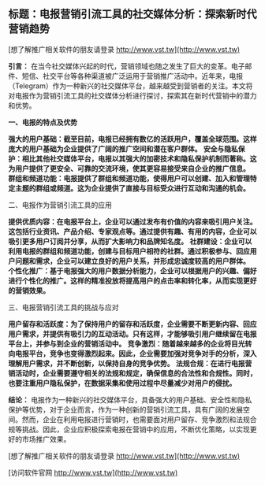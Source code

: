 ## **标题：电报营销引流工具的社交媒体分析：探索新时代营销趋势**

[想了解推广相关软件的朋友请登录 http://www.vst.tw](http://www.vst.tw)

**引言：**
在当今社交媒体兴起的时代，营销领域也随之发生了巨大的变革。电子邮件、短信、社交平台等各种渠道被广泛运用于营销推广活动中。近年来，电报（Telegram）作为一种新兴的社交媒体平台，越来越受到营销者的关注。本文将对电报作为营销引流工具的社交媒体分析进行探讨，探索其在新时代营销中的潜力和优势。

**一、电报的特点及优势**

**强大的用户基础：截至目前，电报已经拥有数亿的活跃用户，覆盖全球范围。这样庞大的用户基础为企业提供了广阔的推广空间和潜在客户群体。**
**安全与隐私保护：相比其他社交媒体平台，电报以其强大的加密技术和隐私保护机制而著称。这为用户提供了更安全、可靠的交流环境，使其更容易接受来自企业的推广信息。**
**群组和频道功能：电报提供了群组和频道功能，使得用户可以创建、加入和管理特定主题的群组或频道。这为企业提供了直接与目标受众进行互动和沟通的机会。**

二、电报作为营销引流工具的应用

**提供优质内容：在电报平台上，企业可以通过发布有价值的内容来吸引用户关注。这包括行业资讯、产品介绍、专家观点等。通过提供有趣、有用的内容，企业可以吸引更多用户订阅并分享，从而扩大影响力和品牌知名度。**
**社群建设：企业可以利用电报的群组和频道功能，创建与目标用户相符的社群。通过积极参与、回应用户问题和需求，企业可以建立良好的用户关系，并形成忠诚度较高的用户群体。**
**个性化推广：基于电报强大的用户数据分析能力，企业可以根据用户的兴趣、偏好进行个性化的推广。这样的精准投放将提高用户的点击率和转化率，从而实现更好的营销效果。**

三、电报营销引流工具的挑战与应对

**用户留存和活跃度：为了保持用户的留存和活跃度，企业需要不断更新内容、回应用户需求，并提供有吸引力的互动活动。只有这样，才能够吸引用户继续留在电报平台上，并参与到企业的营销活动中。**
**竞争激烈：随着越来越多的企业将目光转向电报平台，竞争也变得激烈起来。因此，企业需要加强对竞争对手的分析，深入理解用户需求，并不断创新，以保持自身的竞争优势。**
**法规合规：在进行电报营销活动时，企业需要遵守相关的法规和规定，确保信息的合法性和合规性。同时，也要注重用户隐私保护，在数据采集和使用过程中尽量减少对用户的侵扰。**

**结论：**
电报作为一种新兴的社交媒体平台，具备强大的用户基础、安全性和隐私保护等优势，对于企业而言，作为一种创新的营销引流工具，具有广阔的发展空间。然而，企业在利用电报进行营销时，也需要面对用户留存、竞争激烈和法规合规等挑战。因此，企业应积极探索电报在营销中的应用，不断优化策略，以实现更好的市场推广效果。

[想了解推广相关软件的朋友请登录 http://www.vst.tw](http://www.vst.tw)


[访问软件官网 http://www.vst.tw](http://www.vst.tw)

